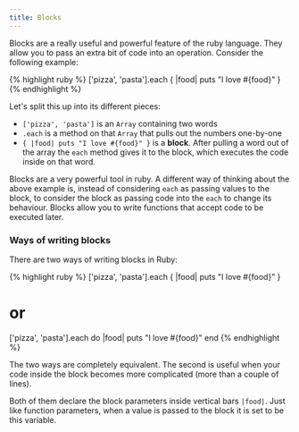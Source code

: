 ```yaml
---
title: Blocks
---
```


Blocks are a really useful and powerful feature of the ruby language. They allow you to pass an extra bit of code into an operation. Consider the following example:

{% highlight ruby %}
['pizza', 'pasta'].each { |food| puts "I love #{food}" }
{% endhighlight %}

Let's split this up into its different pieces:
* `['pizza', 'pasta']` is an `Array` containing two words
* `.each` is a method on that `Array` that pulls out the numbers one-by-one
* `{ |food| puts "I love #{food}" }` is a **block**. After pulling a word out of the array the `each` method gives it to the block, which executes the code inside on that word.

Blocks are a very powerful tool in ruby. A different way of thinking about the above example is, instead of considering `each` as passing values to the block, to consider the block as passing code into the `each` to change its behaviour. Blocks allow you to write functions that accept code to be executed later.

### Ways of writing blocks

There are two ways of writing blocks in Ruby:

{% highlight ruby %} 
['pizza', 'pasta'].each { |food| puts "I love #{food}" }

# or 

['pizza', 'pasta'].each do |food|
    puts "I love #{food}"
end
{% endhighlight %}

The two ways are completely equivalent. The second is useful when your code inside the block becomes more complicated (more than a couple of lines). 

Both of them declare the block parameters inside vertical bars `|food|`. Just like function parameters, when a value is passed to the block it is set to be this variable.


